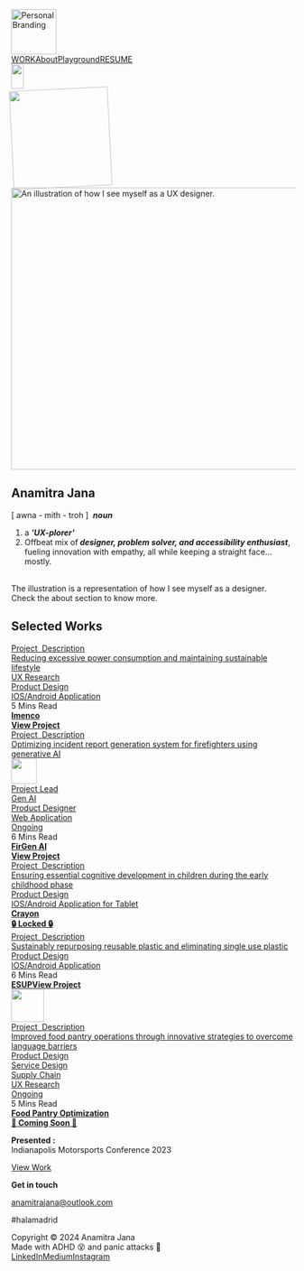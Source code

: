 <html data-wf-domain="www.anamitrajana.com" data-wf-page="65e7e68fc062bb4c0e62abe4" data-wf-site="634910f1d2f3b435adfff513" class="w-mod-js w-mod-ix wf-montserrat-n1-active wf-montserrat-i1-active wf-montserrat-n2-active wf-montserrat-i2-active wf-montserrat-n3-active wf-montserrat-i3-active wf-montserrat-n4-active wf-montserrat-i4-active wf-montserrat-n5-active wf-montserrat-i5-active wf-montserrat-n6-active wf-montserrat-i6-active wf-montserrat-n7-active wf-montserrat-i7-active wf-montserrat-n8-active wf-montserrat-i8-active wf-montserrat-n9-active wf-montserrat-i9-active wf-ptserif-n4-active wf-ptserif-i4-active wf-ptserif-n7-active wf-ptserif-i7-active wf-merriweather-n3-active wf-merriweather-i3-active wf-merriweather-n4-active wf-merriweather-i4-active wf-merriweather-n7-active wf-merriweather-i7-active wf-merriweather-n9-active wf-merriweather-i9-active wf-opensans-n3-active wf-opensans-i3-active wf-opensans-n4-active wf-opensans-i4-active wf-opensans-n6-active wf-opensans-i6-active wf-opensans-n7-active wf-opensans-i7-active wf-opensans-n8-active wf-opensans-i8-active wf-syne-n4-active wf-syne-n5-active wf-syne-n6-active wf-syne-n7-active wf-syne-n8-active wf-splinesansmono-n3-active wf-splinesansmono-n4-active wf-splinesansmono-n5-active wf-splinesansmono-n6-active wf-splinesansmono-n7-active wf-splinesansmono-i3-active wf-splinesansmono-i4-active wf-splinesansmono-i5-active wf-splinesansmono-i6-active wf-splinesansmono-i7-active wf-ibmplexserif-n1-active wf-ibmplexserif-i1-active wf-ibmplexserif-n2-active wf-ibmplexserif-i2-active wf-ibmplexserif-n3-active wf-ibmplexserif-i3-active wf-ibmplexserif-n4-active wf-ibmplexserif-i4-active wf-ibmplexserif-n5-active wf-ibmplexserif-i5-active wf-ibmplexserif-n6-active wf-ibmplexserif-i6-active wf-ibmplexserif-n7-active wf-ibmplexserif-i7-active wf-ibmplexsans-n1-active wf-ibmplexsans-i1-active wf-ibmplexsans-n2-active wf-ibmplexsans-i2-active wf-ibmplexsans-n3-active wf-ibmplexsans-i3-active wf-ibmplexsans-n4-active wf-ibmplexsans-i4-active wf-ibmplexsans-n5-active wf-ibmplexsans-i5-active wf-ibmplexsans-n6-active wf-ibmplexsans-i6-active wf-ibmplexsans-n7-active wf-ibmplexsans-i7-active wf-merriweathersans-n3-active wf-merriweathersans-n4-active wf-merriweathersans-n5-active wf-merriweathersans-n6-active wf-merriweathersans-n7-active wf-merriweathersans-n8-active wf-merriweathersans-i3-active wf-merriweathersans-i4-active wf-merriweathersans-i5-active wf-merriweathersans-i6-active wf-merriweathersans-i7-active wf-merriweathersans-i8-active wf-active wf-gloriahallelujah-n4-active wf-aktivgrotesk-n4-active wf-aktivgrotesk-i4-active wf-aktivgrotesk-n7-active wf-aktivgrotesk-i7-active wf-aktivgrotesk-n3-active wf-aktivgrotesk-i3-active wf-aktivgrotesk-n5-active wf-aktivgrotesk-i5-active wf-aktivgrotesk-n8-active wf-aktivgrotesk-i8-active wf-aktivgrotesk-n2-active wf-aktivgrotesk-i2-active wf-aktivgrotesk-n9-active wf-aktivgrotesk-i9-active wf-aktivgrotesk-n6-active wf-aktivgrotesk-i6-active wf-marydale-n4-active wf-marydale-n9-active wf-marydale-n7-active"><head><style>.wf-force-outline-none[tabindex="-1"]:focus{outline:none;}</style><meta charset="utf-8"><title>Anamitra Jana - Product Designer</title><meta content="MS HCI student @Indiana University-Purdue University Indianapolis · Product Designer" name="description"><meta content="Anamitra Jana - Product Designer" property="og:title"><meta content="MS HCI student @Indiana University-Purdue University Indianapolis · Product Designer" property="og:description"><meta content="https://cdn.prod.website-files.com/634910f1d2f3b435adfff513/6442cac09631e45a4483c97b_Artboard%2014%402x.png" property="og:image"><meta content="Anamitra Jana - Product Designer" property="twitter:title"><meta content="MS HCI student @Indiana University-Purdue University Indianapolis · Product Designer" property="twitter:description"><meta content="https://cdn.prod.website-files.com/634910f1d2f3b435adfff513/6442cac09631e45a4483c97b_Artboard%2014%402x.png" property="twitter:image"><meta property="og:type" content="website"><meta content="summary_large_image" name="twitter:card"><meta content="width=device-width, initial-scale=1" name="viewport"><link href="https://cdn.prod.website-files.com/634910f1d2f3b435adfff513/css/anamitras-portfolio.webflow.0de3d2bf2.css" rel="stylesheet" type="text/css"><link href="https://fonts.googleapis.com" rel="preconnect"><link href="https://fonts.gstatic.com" rel="preconnect" crossorigin="anonymous"><script src="https://ajax.googleapis.com/ajax/libs/webfont/1.6.26/webfont.js" type="text/javascript"></script><link rel="stylesheet" href="https://fonts.googleapis.com/css?family=Montserrat:100,100italic,200,200italic,300,300italic,400,400italic,500,500italic,600,600italic,700,700italic,800,800italic,900,900italic%7CPT+Serif:400,400italic,700,700italic%7CMerriweather:300,300italic,400,400italic,700,700italic,900,900italic%7COpen+Sans:300,300italic,400,400italic,600,600italic,700,700italic,800,800italic%7CSyne:regular,500,600,700,800%7CSpline+Sans+Mono:300,regular,500,600,700,300italic,italic,500italic,600italic,700italic%7CIBM+Plex+Serif:100,100italic,200,200italic,300,300italic,regular,italic,500,500italic,600,600italic,700,700italic%7CIBM+Plex+Sans:100,100italic,200,200italic,300,300italic,regular,italic,500,500italic,600,600italic,700,700italic%7CMerriweather+Sans:300,regular,500,600,700,800,300italic,italic,500italic,600italic,700italic,800italic&amp;subset=greek,latin,latin-ext" media="all"><script type="text/javascript">WebFont.load({  google: {    families: ["Montserrat:100,100italic,200,200italic,300,300italic,400,400italic,500,500italic,600,600italic,700,700italic,800,800italic,900,900italic","PT Serif:400,400italic,700,700italic","Merriweather:300,300italic,400,400italic,700,700italic,900,900italic","Open Sans:300,300italic,400,400italic,600,600italic,700,700italic,800,800italic","Syne:regular,500,600,700,800:greek,latin,latin-ext","Spline Sans Mono:300,regular,500,600,700,300italic,italic,500italic,600italic,700italic","IBM Plex Serif:100,100italic,200,200italic,300,300italic,regular,italic,500,500italic,600,600italic,700,700italic","IBM Plex Sans:100,100italic,200,200italic,300,300italic,regular,italic,500,500italic,600,600italic,700,700italic","Merriweather Sans:300,regular,500,600,700,800,300italic,italic,500italic,600italic,700italic,800italic"]  }});</script><style type="text/css">.tk-gloria-hallelujah{font-family:"gloria-hallelujah",sans-serif;}.tk-aktiv-grotesk{font-family:"aktiv-grotesk",sans-serif;}.tk-marydale{font-family:"marydale",sans-serif;}</style><style type="text/css">@font-face{font-family:gloria-hallelujah;src:url(https://use.typekit.net/af/03076f/00000000000000007735a183/30/l?primer=7cdcb44be4a7db8877ffa5c0007b8dd865b3bbc383831fe2ea177f62257a9191&fvd=n4&v=3) format("woff2"),url(https://use.typekit.net/af/03076f/00000000000000007735a183/30/d?primer=7cdcb44be4a7db8877ffa5c0007b8dd865b3bbc383831fe2ea177f62257a9191&fvd=n4&v=3) format("woff"),url(https://use.typekit.net/af/03076f/00000000000000007735a183/30/a?primer=7cdcb44be4a7db8877ffa5c0007b8dd865b3bbc383831fe2ea177f62257a9191&fvd=n4&v=3) format("opentype");font-weight:400;font-style:normal;font-stretch:normal;font-display:auto;}@font-face{font-family:aktiv-grotesk;src:url(https://use.typekit.net/af/ab3e12/000000000000000077359d4f/30/l?primer=f592e0a4b9356877842506ce344308576437e4f677d7c9b78ca2162e6cad991a&fvd=n4&v=3) format("woff2"),url(https://use.typekit.net/af/ab3e12/000000000000000077359d4f/30/d?primer=f592e0a4b9356877842506ce344308576437e4f677d7c9b78ca2162e6cad991a&fvd=n4&v=3) format("woff"),url(https://use.typekit.net/af/ab3e12/000000000000000077359d4f/30/a?primer=f592e0a4b9356877842506ce344308576437e4f677d7c9b78ca2162e6cad991a&fvd=n4&v=3) format("opentype");font-weight:400;font-style:normal;font-stretch:normal;font-display:auto;}@font-face{font-family:aktiv-grotesk;src:url(https://use.typekit.net/af/951aca/000000000000000077359d51/30/l?primer=f592e0a4b9356877842506ce344308576437e4f677d7c9b78ca2162e6cad991a&fvd=i4&v=3) format("woff2"),url(https://use.typekit.net/af/951aca/000000000000000077359d51/30/d?primer=f592e0a4b9356877842506ce344308576437e4f677d7c9b78ca2162e6cad991a&fvd=i4&v=3) format("woff"),url(https://use.typekit.net/af/951aca/000000000000000077359d51/30/a?primer=f592e0a4b9356877842506ce344308576437e4f677d7c9b78ca2162e6cad991a&fvd=i4&v=3) format("opentype");font-weight:400;font-style:italic;font-stretch:normal;font-display:auto;}@font-face{font-family:aktiv-grotesk;src:url(https://use.typekit.net/af/a798a9/000000000000000077359d55/30/l?primer=f592e0a4b9356877842506ce344308576437e4f677d7c9b78ca2162e6cad991a&fvd=n7&v=3) format("woff2"),url(https://use.typekit.net/af/a798a9/000000000000000077359d55/30/d?primer=f592e0a4b9356877842506ce344308576437e4f677d7c9b78ca2162e6cad991a&fvd=n7&v=3) format("woff"),url(https://use.typekit.net/af/a798a9/000000000000000077359d55/30/a?primer=f592e0a4b9356877842506ce344308576437e4f677d7c9b78ca2162e6cad991a&fvd=n7&v=3) format("opentype");font-weight:700;font-style:normal;font-stretch:normal;font-display:auto;}@font-face{font-family:aktiv-grotesk;src:url(https://use.typekit.net/af/8e3d9f/000000000000000077359d58/30/l?primer=f592e0a4b9356877842506ce344308576437e4f677d7c9b78ca2162e6cad991a&fvd=i7&v=3) format("woff2"),url(https://use.typekit.net/af/8e3d9f/000000000000000077359d58/30/d?primer=f592e0a4b9356877842506ce344308576437e4f677d7c9b78ca2162e6cad991a&fvd=i7&v=3) format("woff"),url(https://use.typekit.net/af/8e3d9f/000000000000000077359d58/30/a?primer=f592e0a4b9356877842506ce344308576437e4f677d7c9b78ca2162e6cad991a&fvd=i7&v=3) format("opentype");font-weight:700;font-style:italic;font-stretch:normal;font-display:auto;}@font-face{font-family:aktiv-grotesk;src:url(https://use.typekit.net/af/63d81f/000000000000000077359d5a/30/l?primer=f592e0a4b9356877842506ce344308576437e4f677d7c9b78ca2162e6cad991a&fvd=n3&v=3) format("woff2"),url(https://use.typekit.net/af/63d81f/000000000000000077359d5a/30/d?primer=f592e0a4b9356877842506ce344308576437e4f677d7c9b78ca2162e6cad991a&fvd=n3&v=3) format("woff"),url(https://use.typekit.net/af/63d81f/000000000000000077359d5a/30/a?primer=f592e0a4b9356877842506ce344308576437e4f677d7c9b78ca2162e6cad991a&fvd=n3&v=3) format("opentype");font-weight:300;font-style:normal;font-stretch:normal;font-display:auto;}@font-face{font-family:aktiv-grotesk;src:url(https://use.typekit.net/af/e4f1f2/000000000000000077359d5c/30/l?primer=f592e0a4b9356877842506ce344308576437e4f677d7c9b78ca2162e6cad991a&fvd=i3&v=3) format("woff2"),url(https://use.typekit.net/af/e4f1f2/000000000000000077359d5c/30/d?primer=f592e0a4b9356877842506ce344308576437e4f677d7c9b78ca2162e6cad991a&fvd=i3&v=3) format("woff"),url(https://use.typekit.net/af/e4f1f2/000000000000000077359d5c/30/a?primer=f592e0a4b9356877842506ce344308576437e4f677d7c9b78ca2162e6cad991a&fvd=i3&v=3) format("opentype");font-weight:300;font-style:italic;font-stretch:normal;font-display:auto;}@font-face{font-family:aktiv-grotesk;src:url(https://use.typekit.net/af/c11a71/000000000000000077359d5e/30/l?primer=f592e0a4b9356877842506ce344308576437e4f677d7c9b78ca2162e6cad991a&fvd=n5&v=3) format("woff2"),url(https://use.typekit.net/af/c11a71/000000000000000077359d5e/30/d?primer=f592e0a4b9356877842506ce344308576437e4f677d7c9b78ca2162e6cad991a&fvd=n5&v=3) format("woff"),url(https://use.typekit.net/af/c11a71/000000000000000077359d5e/30/a?primer=f592e0a4b9356877842506ce344308576437e4f677d7c9b78ca2162e6cad991a&fvd=n5&v=3) format("opentype");font-weight:500;font-style:normal;font-stretch:normal;font-display:auto;}@font-face{font-family:aktiv-grotesk;src:url(https://use.typekit.net/af/939926/000000000000000077359d5f/30/l?primer=f592e0a4b9356877842506ce344308576437e4f677d7c9b78ca2162e6cad991a&fvd=i5&v=3) format("woff2"),url(https://use.typekit.net/af/939926/000000000000000077359d5f/30/d?primer=f592e0a4b9356877842506ce344308576437e4f677d7c9b78ca2162e6cad991a&fvd=i5&v=3) format("woff"),url(https://use.typekit.net/af/939926/000000000000000077359d5f/30/a?primer=f592e0a4b9356877842506ce344308576437e4f677d7c9b78ca2162e6cad991a&fvd=i5&v=3) format("opentype");font-weight:500;font-style:italic;font-stretch:normal;font-display:auto;}@font-face{font-family:aktiv-grotesk;src:url(https://use.typekit.net/af/cbf647/000000000000000077359d61/30/l?primer=f592e0a4b9356877842506ce344308576437e4f677d7c9b78ca2162e6cad991a&fvd=n8&v=3) format("woff2"),url(https://use.typekit.net/af/cbf647/000000000000000077359d61/30/d?primer=f592e0a4b9356877842506ce344308576437e4f677d7c9b78ca2162e6cad991a&fvd=n8&v=3) format("woff"),url(https://use.typekit.net/af/cbf647/000000000000000077359d61/30/a?primer=f592e0a4b9356877842506ce344308576437e4f677d7c9b78ca2162e6cad991a&fvd=n8&v=3) format("opentype");font-weight:800;font-style:normal;font-stretch:normal;font-display:auto;}@font-face{font-family:aktiv-grotesk;src:url(https://use.typekit.net/af/af45c0/000000000000000077359d62/30/l?primer=f592e0a4b9356877842506ce344308576437e4f677d7c9b78ca2162e6cad991a&fvd=i8&v=3) format("woff2"),url(https://use.typekit.net/af/af45c0/000000000000000077359d62/30/d?primer=f592e0a4b9356877842506ce344308576437e4f677d7c9b78ca2162e6cad991a&fvd=i8&v=3) format("woff"),url(https://use.typekit.net/af/af45c0/000000000000000077359d62/30/a?primer=f592e0a4b9356877842506ce344308576437e4f677d7c9b78ca2162e6cad991a&fvd=i8&v=3) format("opentype");font-weight:800;font-style:italic;font-stretch:normal;font-display:auto;}@font-face{font-family:aktiv-grotesk;src:url(https://use.typekit.net/af/89c06c/000000000000000077359d63/30/l?primer=f592e0a4b9356877842506ce344308576437e4f677d7c9b78ca2162e6cad991a&fvd=n2&v=3) format("woff2"),url(https://use.typekit.net/af/89c06c/000000000000000077359d63/30/d?primer=f592e0a4b9356877842506ce344308576437e4f677d7c9b78ca2162e6cad991a&fvd=n2&v=3) format("woff"),url(https://use.typekit.net/af/89c06c/000000000000000077359d63/30/a?primer=f592e0a4b9356877842506ce344308576437e4f677d7c9b78ca2162e6cad991a&fvd=n2&v=3) format("opentype");font-weight:200;font-style:normal;font-stretch:normal;font-display:auto;}@font-face{font-family:aktiv-grotesk;src:url(https://use.typekit.net/af/b868ec/000000000000000077359d64/30/l?primer=f592e0a4b9356877842506ce344308576437e4f677d7c9b78ca2162e6cad991a&fvd=i2&v=3) format("woff2"),url(https://use.typekit.net/af/b868ec/000000000000000077359d64/30/d?primer=f592e0a4b9356877842506ce344308576437e4f677d7c9b78ca2162e6cad991a&fvd=i2&v=3) format("woff"),url(https://use.typekit.net/af/b868ec/000000000000000077359d64/30/a?primer=f592e0a4b9356877842506ce344308576437e4f677d7c9b78ca2162e6cad991a&fvd=i2&v=3) format("opentype");font-weight:200;font-style:italic;font-stretch:normal;font-display:auto;}@font-face{font-family:aktiv-grotesk;src:url(https://use.typekit.net/af/4a8d64/000000000000000077359d65/30/l?primer=f592e0a4b9356877842506ce344308576437e4f677d7c9b78ca2162e6cad991a&fvd=n9&v=3) format("woff2"),url(https://use.typekit.net/af/4a8d64/000000000000000077359d65/30/d?primer=f592e0a4b9356877842506ce344308576437e4f677d7c9b78ca2162e6cad991a&fvd=n9&v=3) format("woff"),url(https://use.typekit.net/af/4a8d64/000000000000000077359d65/30/a?primer=f592e0a4b9356877842506ce344308576437e4f677d7c9b78ca2162e6cad991a&fvd=n9&v=3) format("opentype");font-weight:900;font-style:normal;font-stretch:normal;font-display:auto;}@font-face{font-family:aktiv-grotesk;src:url(https://use.typekit.net/af/454bf3/000000000000000077359d66/30/l?primer=f592e0a4b9356877842506ce344308576437e4f677d7c9b78ca2162e6cad991a&fvd=i9&v=3) format("woff2"),url(https://use.typekit.net/af/454bf3/000000000000000077359d66/30/d?primer=f592e0a4b9356877842506ce344308576437e4f677d7c9b78ca2162e6cad991a&fvd=i9&v=3) format("woff"),url(https://use.typekit.net/af/454bf3/000000000000000077359d66/30/a?primer=f592e0a4b9356877842506ce344308576437e4f677d7c9b78ca2162e6cad991a&fvd=i9&v=3) format("opentype");font-weight:900;font-style:italic;font-stretch:normal;font-display:auto;}@font-face{font-family:aktiv-grotesk;src:url(https://use.typekit.net/af/42c76d/00000000000000007735ede8/30/l?primer=f592e0a4b9356877842506ce344308576437e4f677d7c9b78ca2162e6cad991a&fvd=n6&v=3) format("woff2"),url(https://use.typekit.net/af/42c76d/00000000000000007735ede8/30/d?primer=f592e0a4b9356877842506ce344308576437e4f677d7c9b78ca2162e6cad991a&fvd=n6&v=3) format("woff"),url(https://use.typekit.net/af/42c76d/00000000000000007735ede8/30/a?primer=f592e0a4b9356877842506ce344308576437e4f677d7c9b78ca2162e6cad991a&fvd=n6&v=3) format("opentype");font-weight:600;font-style:normal;font-stretch:normal;font-display:auto;}@font-face{font-family:aktiv-grotesk;src:url(https://use.typekit.net/af/d09bd7/00000000000000007735ede2/30/l?primer=f592e0a4b9356877842506ce344308576437e4f677d7c9b78ca2162e6cad991a&fvd=i6&v=3) format("woff2"),url(https://use.typekit.net/af/d09bd7/00000000000000007735ede2/30/d?primer=f592e0a4b9356877842506ce344308576437e4f677d7c9b78ca2162e6cad991a&fvd=i6&v=3) format("woff"),url(https://use.typekit.net/af/d09bd7/00000000000000007735ede2/30/a?primer=f592e0a4b9356877842506ce344308576437e4f677d7c9b78ca2162e6cad991a&fvd=i6&v=3) format("opentype");font-weight:600;font-style:italic;font-stretch:normal;font-display:auto;}@font-face{font-family:marydale;src:url(https://use.typekit.net/af/3a9361/00000000000000007735b54c/30/l?primer=7cdcb44be4a7db8877ffa5c0007b8dd865b3bbc383831fe2ea177f62257a9191&fvd=n4&v=3) format("woff2"),url(https://use.typekit.net/af/3a9361/00000000000000007735b54c/30/d?primer=7cdcb44be4a7db8877ffa5c0007b8dd865b3bbc383831fe2ea177f62257a9191&fvd=n4&v=3) format("woff"),url(https://use.typekit.net/af/3a9361/00000000000000007735b54c/30/a?primer=7cdcb44be4a7db8877ffa5c0007b8dd865b3bbc383831fe2ea177f62257a9191&fvd=n4&v=3) format("opentype");font-weight:400;font-style:normal;font-stretch:normal;font-display:auto;}@font-face{font-family:marydale;src:url(https://use.typekit.net/af/5c2715/00000000000000007735b54e/30/l?primer=7cdcb44be4a7db8877ffa5c0007b8dd865b3bbc383831fe2ea177f62257a9191&fvd=n9&v=3) format("woff2"),url(https://use.typekit.net/af/5c2715/00000000000000007735b54e/30/d?primer=7cdcb44be4a7db8877ffa5c0007b8dd865b3bbc383831fe2ea177f62257a9191&fvd=n9&v=3) format("woff"),url(https://use.typekit.net/af/5c2715/00000000000000007735b54e/30/a?primer=7cdcb44be4a7db8877ffa5c0007b8dd865b3bbc383831fe2ea177f62257a9191&fvd=n9&v=3) format("opentype");font-weight:900;font-style:normal;font-stretch:normal;font-display:auto;}@font-face{font-family:marydale;src:url(https://use.typekit.net/af/a8ff5a/00000000000000007735b550/30/l?primer=7cdcb44be4a7db8877ffa5c0007b8dd865b3bbc383831fe2ea177f62257a9191&fvd=n7&v=3) format("woff2"),url(https://use.typekit.net/af/a8ff5a/00000000000000007735b550/30/d?primer=7cdcb44be4a7db8877ffa5c0007b8dd865b3bbc383831fe2ea177f62257a9191&fvd=n7&v=3) format("woff"),url(https://use.typekit.net/af/a8ff5a/00000000000000007735b550/30/a?primer=7cdcb44be4a7db8877ffa5c0007b8dd865b3bbc383831fe2ea177f62257a9191&fvd=n7&v=3) format("opentype");font-weight:700;font-style:normal;font-stretch:normal;font-display:auto;}</style><script src="https://use.typekit.net/qjc6msf.js" type="text/javascript"></script><script type="text/javascript">try{Typekit.load();}catch(e){}</script><script type="text/javascript">!function(o,c){var n=c.documentElement,t=" w-mod-";n.className+=t+"js",("ontouchstart"in o||o.DocumentTouch&&c instanceof DocumentTouch)&&(n.className+=t+"touch")}(window,document);</script><link href="https://cdn.prod.website-files.com/634910f1d2f3b435adfff513/636f81973958c9507068e617_Asset%204.png" rel="shortcut icon" type="image/x-icon"><link href="https://cdn.prod.website-files.com/634910f1d2f3b435adfff513/636f819c2c89f7cc6c9698da_Asset%205.png" rel="apple-touch-icon"><script async="" src="https://www.googletagmanager.com/gtag/js?id=G-K80HT4HG6W"></script><script type="text/javascript">window.dataLayer = window.dataLayer || [];function gtag(){dataLayer.push(arguments);}gtag('js', new Date());gtag('set', 'developer_id.dZGVlNj', true);gtag('config', 'G-K80HT4HG6W');</script><meta name="p:domain_verify" content="28e6382c840bfb0e982330b50140e113"><!-- Google tag (gtag.js) -->
<script async="" src="https://www.googletagmanager.com/gtag/js?id=G-0R09C01NT9"></script>
<script>
  window.dataLayer = window.dataLayer || [];
  function gtag(){dataLayer.push(arguments);}
  gtag('js', new Date());

  gtag('config', 'G-0R09C01NT9');
</script></head><body class="body"><div data-collapse="medium" data-animation="default" data-duration="400" data-easing="ease" data-easing2="ease" role="banner" class="navigation w-nav"><div class="navigation-items"><a href="/" aria-current="page" class="logo-link w-nav-brand w--current" aria-label="home"><img src="https://cdn.prod.website-files.com/634910f1d2f3b435adfff513/64668031417487117b1f304f_Asset%208%402x.png" loading="lazy" width="Auto" height="80" alt="Personal Branding"></a><div class="special-event-logo"><img src="https://cdn.prod.website-files.com/634910f1d2f3b435adfff513/647f150f9f499fe22e4dbc07_Asset%20Pride%402x.png" loading="lazy" sizes="100vw" srcset="https://cdn.prod.website-files.com/634910f1d2f3b435adfff513/647f150f9f499fe22e4dbc07_Asset%20Pride%402x-p-500.png 500w, https://cdn.prod.website-files.com/634910f1d2f3b435adfff513/647f150f9f499fe22e4dbc07_Asset%20Pride%402x-p-800.png 800w, https://cdn.prod.website-files.com/634910f1d2f3b435adfff513/647f150f9f499fe22e4dbc07_Asset%20Pride%402x.png 926w" alt="" class="image-71"></div><div class="navigation-wrap"><nav role="navigation" class="navigation-items w-nav-menu"><a href="/" aria-current="page" class="navigation-item w-nav-link w--current">WORK</a><a href="/about" class="navigation-item w-nav-link">About</a><a href="#" class="navigation-item w-nav-link">Playground</a><a href="https://cdn.prod.website-files.com/634910f1d2f3b435adfff513/665f5a8808279422b46e945e_AnamitraJana_Resume_J24.pdf" class="navigation-item w-nav-link">RESUME</a></nav><div class="menu-button w-nav-button" style="-webkit-user-select: text;" aria-label="menu" role="button" tabindex="0" aria-controls="w-nav-overlay-0" aria-haspopup="menu" aria-expanded="false"><img src="https://cdn.prod.website-files.com/634910f1d2f3b435adfff513/65998e04dc2d54d5cdf34f56_AdobeStock_534382335.png" width="22" height="44" sizes="(max-width: 479px) 17vw, (max-width: 767px) 60px, 100vw" alt="" srcset="https://cdn.prod.website-files.com/634910f1d2f3b435adfff513/65998e04dc2d54d5cdf34f56_AdobeStock_534382335-p-500.png 500w, https://cdn.prod.website-files.com/634910f1d2f3b435adfff513/65998e04dc2d54d5cdf34f56_AdobeStock_534382335-p-800.png 800w, https://cdn.prod.website-files.com/634910f1d2f3b435adfff513/65998e04dc2d54d5cdf34f56_AdobeStock_534382335-p-1080.png 1080w, https://cdn.prod.website-files.com/634910f1d2f3b435adfff513/65998e04dc2d54d5cdf34f56_AdobeStock_534382335-p-1600.png 1600w, https://cdn.prod.website-files.com/634910f1d2f3b435adfff513/65998e04dc2d54d5cdf34f56_AdobeStock_534382335-p-2000.png 2000w, https://cdn.prod.website-files.com/634910f1d2f3b435adfff513/65998e04dc2d54d5cdf34f56_AdobeStock_534382335-p-2600.png 2600w, https://cdn.prod.website-files.com/634910f1d2f3b435adfff513/65998e04dc2d54d5cdf34f56_AdobeStock_534382335-p-3200.png 3200w, https://cdn.prod.website-files.com/634910f1d2f3b435adfff513/65998e04dc2d54d5cdf34f56_AdobeStock_534382335.png 3873w" class="menu-icon"></div></div></div><div class="w-nav-overlay" data-wf-ignore="" id="w-nav-overlay-0"></div></div><div class="festive-sticker"><img class="image-98" src="https://cdn.prod.website-files.com/634910f1d2f3b435adfff513/655fb75acb395be535ea5f0e_Asset%203.png" width="175" alt="" style="transform: translate3d(0px, 0px, 0px) scale3d(1, 1, 1) rotateX(0deg) rotateY(0deg) rotateZ(357.178deg) skew(0deg, 0deg); transform-style: preserve-3d; will-change: transform;" sizes="100vw" data-w-id="a686570a-617b-554b-5ef5-ff4ea7b9d51a" loading="lazy" srcset="https://cdn.prod.website-files.com/634910f1d2f3b435adfff513/655fb75acb395be535ea5f0e_Asset%203-p-500.png 500w, https://cdn.prod.website-files.com/634910f1d2f3b435adfff513/655fb75acb395be535ea5f0e_Asset%203-p-800.png 800w, https://cdn.prod.website-files.com/634910f1d2f3b435adfff513/655fb75acb395be535ea5f0e_Asset%203.png 922w"></div><div class="hero-section"><section class="section-8"><div class="div-block-40"><div class="illustration-block"><img src="https://cdn.prod.website-files.com/634910f1d2f3b435adfff513/642fb3ea79bf08dbd3efcb03_Asset%2024%404x.png" sizes="(max-width: 479px) 94vw, 34vw" height="500" alt="An illustration of how I see myself as a UX designer." width="1244.5" srcset="https://cdn.prod.website-files.com/634910f1d2f3b435adfff513/642fb3ea79bf08dbd3efcb03_Asset%2024%404x-p-500.png 500w, https://cdn.prod.website-files.com/634910f1d2f3b435adfff513/642fb3ea79bf08dbd3efcb03_Asset%2024%404x-p-800.png 800w, https://cdn.prod.website-files.com/634910f1d2f3b435adfff513/642fb3ea79bf08dbd3efcb03_Asset%2024%404x-p-1080.png 1080w, https://cdn.prod.website-files.com/634910f1d2f3b435adfff513/642fb3ea79bf08dbd3efcb03_Asset%2024%404x-p-1600.png 1600w, https://cdn.prod.website-files.com/634910f1d2f3b435adfff513/642fb3ea79bf08dbd3efcb03_Asset%2024%404x-p-2000.png 2000w, https://cdn.prod.website-files.com/634910f1d2f3b435adfff513/642fb3ea79bf08dbd3efcb03_Asset%2024%404x.png 2489w" class="image-61"></div><div class="name-tag-block"><div class="container"><div class="div-block-10"><h1 class="heading-26">Anamitra Jana</h1></div><div class="div-block-42"><div class="text-block-23"> [ awna - mith - troh ] &nbsp;<strong><em>noun </em></strong></div><ol role="list" class="list-5"><li class="list-item-19"><div class="text-sub-head-home-page">a <strong><em>'UX-plorer'</em></strong> &nbsp;<br></div></li><li class="list-item-20"><div class="text-sub-head-home-page">Offbeat mix of<strong><em class="italic-text-4"> designer, problem solver, and accessibility enthusiast</em></strong>, fueling innovation with empathy, all while keeping a straight face... mostly.<br></div></li></ol></div></div><div class="div-block-54"><div class="text-block-17"><br>The illustration is a representation of how I see myself as a designer.<br>Check the about section to know more.</div></div></div></div></section></div><section class="experience"><div class="work-page-break"><div class="w-layout-blockcontainer w-container"><img src="https://cdn.prod.website-files.com/634910f1d2f3b435adfff513/65516a76729040d7cdc2ca35_worked%20for.png" loading="lazy" sizes="(max-width: 767px) 99vw, (max-width: 991px) 95vw, 940px" srcset="https://cdn.prod.website-files.com/634910f1d2f3b435adfff513/65516a76729040d7cdc2ca35_worked%20for-p-500.png 500w, https://cdn.prod.website-files.com/634910f1d2f3b435adfff513/65516a76729040d7cdc2ca35_worked%20for-p-800.png 800w, https://cdn.prod.website-files.com/634910f1d2f3b435adfff513/65516a76729040d7cdc2ca35_worked%20for-p-1080.png 1080w, https://cdn.prod.website-files.com/634910f1d2f3b435adfff513/65516a76729040d7cdc2ca35_worked%20for-p-1600.png 1600w, https://cdn.prod.website-files.com/634910f1d2f3b435adfff513/65516a76729040d7cdc2ca35_worked%20for.png 1803w" alt="" class="image-72"></div></div></section><section class="work-section"><div class="div-block-117"><h2 class="position-name-text-sectional-heading-ca">Selected Works</h2></div><div id="works-grid" class="w-layout-grid works-scroll"><div class="break"></div><div class="div-block-imenco"><div class="div-block-26"><a id="Case-Study-Imenco" href="/work/imenco" class="work-image cc-work-1 w-inline-block"><div class="text-block-10"><span class="text-span-1016">Project &nbsp;Description<br></span>Reducing excessive power consumption and maintaining sustainable lifestyle</div><div class="text-block-14">UX Research</div><div class="text-block-21">Product Design</div><div class="text-block-15">IOS/Android Application</div></a></div><div class="work-description"><div class="text-block-18">5 Mins Read</div><a href="/work/imenco" class="project-name-link"><strong class="bold-text-35">Imenco</strong><br></a><a href="/work/imenco" class="view-project-button w-button"><strong>View Project</strong></a></div></div><div class="break"></div><div class="div-block-firgen"><div class="div-block-26"><a id="Case-Study-FireGenAI" href="/work/firegen" class="work-image-4 cc-work-1 w-inline-block"><div class="text-block-10"><span class="text-span-1016">Project &nbsp;Description<br></span>Optimizing incident report generation system for firefighters using generative AI</div><div class="div-block-72"><img src="https://cdn.prod.website-files.com/634910f1d2f3b435adfff513/6554d39ccedc8f6b5aef93be_trident-large.png" loading="lazy" width="45" alt="" class="image-97"></div><div class="text-block-14">Project Lead</div><div class="text-block-15-d">Gen AI</div><div class="text-block-15-f">Product Designer</div><div class="text-block-15-g">Web Application</div><div class="text-block-15-e">Ongoing</div></a></div><div class="work-description"><div class="text-block-18">6 Mins Read</div><a href="/work/firegen" class="project-name-link"><strong class="bold-text-35">FirGen&nbsp;AI</strong><br></a><a href="/work/firegen" class="view-project-button w-button"><strong>View Project</strong></a></div></div><div class="break"></div><div class="div-block-crayon"><div class="div-block-26"><a id="Case-Study-Crayons" href="/work/crayon" class="work-image-3 cc-work-1 w-inline-block"><div class="text-block-10"><span class="text-span-1016">Project &nbsp;Description<br></span>Ensuring essential cognitive development in children during the early childhood phase</div><div class="text-block-14">Product Design</div><div class="text-block-15-copy-2">IOS/Android Application for Tablet</div></a><div class="work-description"><a href="#" class="project-name-link"><strong class="bold-text-35">Crayon</strong><br></a><a href="#" class="coming-soon-button w-button"><strong>🔒 Locked 🔒</strong></a></div></div></div><div class="break"></div><div class="div-block-esup"><a id="Case-Study-ESUP" href="/work/esup" class="work-image-2 cc-work-3 w-inline-block"><div class="text-block-10"><span class="text-span-1016">Project &nbsp;Description<br></span>Sustainably repurposing reusable plastic and eliminating single use plastic</div><div class="text-block-14">Product Design</div><div class="text-block-15-copy">IOS/Android Application</div></a><div class="work-description"><div class="text-block-18">6 Mins Read</div><a href="/work/imenco" class="project-name-link"><strong class="bold-text-36">ESUP</strong></a><a href="/work/esup" class="view-project-button w-button"><strong>View Project</strong></a></div></div><div class="break"></div><div class="div-block-toyota"><div class="div-block-26"><div class="div-block-72"><img src="https://cdn.prod.website-files.com/634910f1d2f3b435adfff513/655c5f915826bb952e8e33ea_toyota%20logo.png" loading="lazy" width="58" alt="" class="image-97"></div><a id="Case-Study-Imenco" href="/work/tmf" class="work-image toyota-head-image w-inline-block"><div class="text-block-10"><span class="text-span-1016">Project &nbsp;Description<br></span>Improved food pantry operations through innovative strategies to overcome language barriers</div><div class="text-block-14"><span class="text-span-997">Product Design</span></div><div class="text-block-14-e"><span class="text-span-997">Service Design</span></div><div class="text-block-14-g"><span class="text-span-997">Supply Chain</span></div><div class="text-block-14-f"><span class="text-span-997">UX Research</span></div><div class="text-block-15-e">Ongoing</div></a></div><div class="work-description"><div class="text-block-18">5 Mins Read</div><a href="#" class="project-name-link"><strong class="bold-text-35">Food Pantry Optimization</strong><br></a><a href="#" class="coming-soon-button w-button"><strong>🎁 Coming Soon 🎁</strong></a><div class="presentation-component"><div class="w-layout-hflex"><div class="presenting-text"><p class="presentaion-link-para"><strong class="bold-text-50">Presented :<br></strong><span class="text-span-999">Indianapolis Motorsports Conference 2023</span></p></div><div class="file-link"><a href="https://cdn.prod.website-files.com/634910f1d2f3b435adfff513/656ba202a7189419ef76b546_IMC%2023%20Conference%20Poster%20-%20Final_Min.pdf" target="_blank" class="view-poster w-button">View Work</a></div></div></div></div></div></div></section><div class="cta-mail"><div class="container"><div class="other-works"><div class="div-block-71"><img src="https://cdn.prod.website-files.com/634910f1d2f3b435adfff513/6551634b862544131d2acd04_giphy%20(1).webp" loading="lazy" alt="" class="image-96"></div><p class="paragraph-light-ca"><strong class="header-2-center">Get in touch</strong></p><a href="mailto:jane@portfolio.com?subject=You've%20got%20mail!" class="email-link">anamitrajana@outlook.com</a><p class="header-2-center">#halamadrid</p></div></div></div><div class="footer-wrap"><div><div class="text-block-13">Copyright © 2024 Anamitra Jana</div><div class="text-block-24">Made with ADHD 😵 and panic attacks 🥵</div></div><div class="footer-links"><a href="https://www.linkedin.com/in/anamitrajana/" target="_blank" class="footer-item">LinkedIn</a><a href="https://medium.com/@anamitrajana" target="_blank" class="footer-item">Medium</a><a href="https://www.instagram.com/anamitra.jana/" target="_blank" class="footer-item">Instagram</a></div></div><script src="https://d3e54v103j8qbb.cloudfront.net/js/jquery-3.5.1.min.dc5e7f18c8.js?site=634910f1d2f3b435adfff513" type="text/javascript" integrity="sha256-9/aliU8dGd2tb6OSsuzixeV4y/faTqgFtohetphbbj0=" crossorigin="anonymous"></script><script src="https://cdn.prod.website-files.com/634910f1d2f3b435adfff513/js/webflow.961dfba2c.js" type="text/javascript"></script></body></html>
